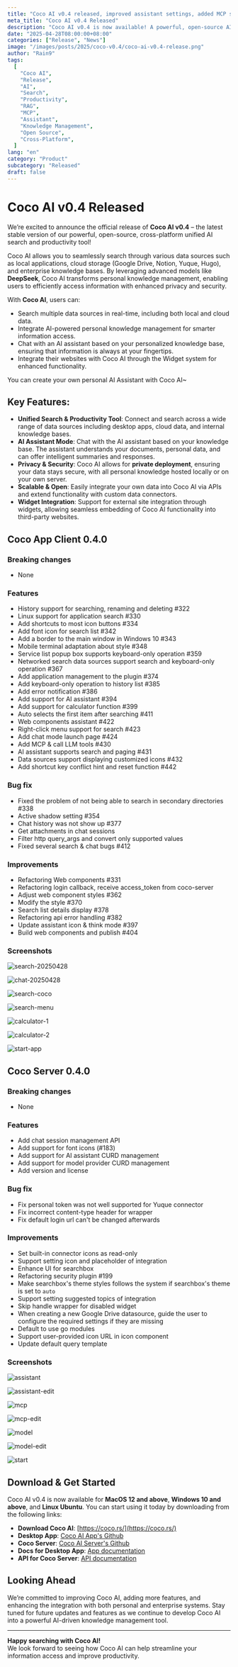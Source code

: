 ```yaml
---
title: "Coco AI v0.4 released, improved assistant settings, added MCP support"
meta_title: "Coco AI v0.4 Released"
description: "Coco AI v0.4 is now available! A powerful, open-source AI-powered search and productivity tool for seamless access to personal and enterprise knowledge."
date: "2025-04-28T08:00:00+08:00"
categories: ["Release", "News"]
image: "/images/posts/2025/coco-v0.4/coco-ai-v0.4-release.png"
author: "Rain9"
tags:
  [
    "Coco AI",
    "Release",
    "AI",
    "Search",
    "Productivity",
    "RAG",
    "MCP",
    "Assistant",
    "Knowledge Management",
    "Open Source",
    "Cross-Platform",
  ]
lang: "en"
category: "Product"
subcategory: "Released"
draft: false
---
```


# Coco AI v0.4 Released

We’re excited to announce the official release of **Coco AI v0.4** – the latest stable version of our powerful, open-source, cross-platform unified AI search and productivity tool!

Coco AI allows you to seamlessly search through various data sources such as local applications, cloud storage (Google Drive, Notion, Yuque, Hugo), and enterprise knowledge bases. By leveraging advanced models like **DeepSeek**, Coco AI transforms personal knowledge management, enabling users to efficiently access information with enhanced privacy and security.

With **Coco AI**, users can:

- Search multiple data sources in real-time, including both local and cloud data.
- Integrate AI-powered personal knowledge management for smarter information access.
- Chat with an AI assistant based on your personalized knowledge base, ensuring that information is always at your fingertips.
- Integrate their websites with Coco AI through the Widget system for enhanced functionality.

You can create your own personal AI Assistant with Coco AI~

## Key Features:

- **Unified Search & Productivity Tool**: Connect and search across a wide range of data sources including desktop apps, cloud data, and internal knowledge bases.
- **AI Assistant Mode**: Chat with the AI assistant based on your knowledge base. The assistant understands your documents, personal data, and can offer intelligent summaries and responses.
- **Privacy & Security**: Coco AI allows for **private deployment**, ensuring your data stays secure, with all personal knowledge hosted locally or on your own server.
- **Scalable & Open**: Easily integrate your own data into Coco AI via APIs and extend functionality with custom data connectors.
- **Widget Integration**: Support for external site integration through widgets, allowing seamless embedding of Coco AI functionality into third-party websites. 

## Coco App Client 0.4.0

### Breaking changes

- None

### Features

- History support for searching, renaming and deleting #322
- Linux support for application search #330
- Add shortcuts to most icon buttons #334
- Add font icon for search list #342
- Add a border to the main window in Windows 10 #343
- Mobile terminal adaptation about style #348
- Service list popup box supports keyboard-only operation #359
- Networked search data sources support search and keyboard-only operation #367
- Add application management to the plugin #374
- Add keyboard-only operation to history list #385
- Add error notification #386
- Add support for AI assistant #394
- Add support for calculator function #399
- Auto selects the first item after searching #411
- Web components assistant #422
- Right-click menu support for search #423
- Add chat mode launch page #424
- Add MCP & call LLM tools #430
- AI assistant supports search and paging #431
- Data sources support displaying customized icons #432
- Add shortcut key conflict hint and reset function #442

### Bug fix

- Fixed the problem of not being able to search in secondary directories #338
- Active shadow setting #354
- Chat history was not show up #377
- Get attachments in chat sessions
- Filter http query_args and convert only supported values
- Fixed several search & chat bugs #412

### Improvements

- Refactoring Web components #331
- Refactoring login callback, receive access_token from coco-server
- Adjust web component styles #362
- Modify the style #370
- Search list details display #378
- Refactoring api error handling #382
- Update assistant icon & think mode #397
- Build web components and publish #404

### Screenshots

![search-20250428](/images/posts/2025/coco-v0.4/search-20250428.gif)

![chat-20250428](/images/posts/2025/coco-v0.4/ai-0429.gif)

![search-coco](/images/posts/2025/coco-v0.4/search-coco.png)

![search-menu](/images/posts/2025/coco-v0.4/search-menu.png)

![calculator-1](/images/posts/2025/coco-v0.4/calculator-1.png)

![calculator-2](/images/posts/2025/coco-v0.4/calculator-2.png)

![start-app](/images/posts/2025/coco-v0.4/start-2.png)

## Coco Server 0.4.0

### Breaking changes  

- None

### Features

- Add chat session management API
- Add support for font icons (#183)
- Add support for AI assistant CURD management
- Add support for model provider CURD management
- Add version and license

### Bug fix 

- Fix personal token was not well supported for Yuque connector
- Fix incorrect content-type header for wrapper
- Fix default login url can't be changed afterwards

### Improvements

- Set built-in connector icons as read-only
- Support setting icon and placeholder of integration
- Enhance UI for searchbox
- Refactoring security plugin #199
- Make searchbox's theme styles follows the system if searchbox's theme is set to `auto`
- Support setting suggested topics of integration
- Skip handle wrapper for disabled widget
- When creating a new Google Drive datasource, guide the user to configure the required settings if they are missing
- Default to use go modules
- Support user-provided icon URL in icon component
- Update default query template

### Screenshots

![assistant](/images/posts/2025/coco-v0.4/assistant1.png)

![assistant-edit](/images/posts/2025/coco-v0.4/assistant-edit.png)

![mcp](/images/posts/2025/coco-v0.4/mcp.png)

![mcp-edit](/images/posts/2025/coco-v0.4/mcp-edit.png)

![model](/images/posts/2025/coco-v0.4/model.png)

![model-edit](/images/posts/2025/coco-v0.4/model-edit.png)

![start](/images/posts/2025/coco-v0.4/start.png)

## Download & Get Started

Coco AI v0.4 is now available for **MacOS 12 and above**, **Windows 10 and above**, and **Linux Ubuntu**. You can start using it today by downloading from the following links:

- **Download Coco AI**: [https://coco.rs/](https://coco.rs/)
- **Desktop App**: [Coco AI App's Github](https://github.com/infinilabs/coco-app/)
- **Coco Server**: [Coco AI Server's Github](https://github.com/infinilabs/coco-server)
- **Docs for Desktop App**: [App documentation](https://docs.infinilabs.com/coco-app/main/)
- **API for Coco Server**: [API documentation](https://docs.infinilabs.com/coco-server/main/)

## Looking Ahead

We’re committed to improving Coco AI, adding more features, and enhancing the integration with both personal and enterprise systems. Stay tuned for future updates and features as we continue to develop Coco AI into a powerful AI-driven knowledge management tool.

---

**Happy searching with Coco AI!**  
We look forward to seeing how Coco AI can help streamline your information access and improve productivity.
